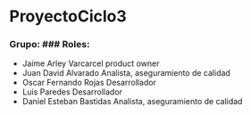 # ProyectoCiclo3
### Grupo:                  ### Roles:
- Jaime Arley Varcarcel     product owner
- Juan David Alvarado       Analista, aseguramiento de calidad
- Oscar Fernando Rojas      Desarrollador
- Luis Paredes              Desarrollador
- Daniel Esteban Bastidas   Analista, aseguramiento de calidad

